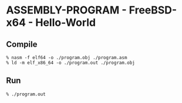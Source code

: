 # ASSEMBLY-PROGRAM - FreeBSD-x64 - Hello-World
## Compile
```
% nasm -f elf64 -o ./program.obj ./program.asm
% ld -m elf_x86_64 -o ./program.out ./program.obj
```

## Run
```
% ./program.out
```
